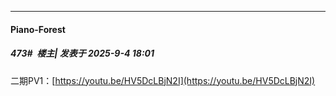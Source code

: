 ﻿
*****

####  Piano-Forest  
##### 473#         楼主| 发表于 2025-9-4 18:01

二期PV1：[https://youtu.be/HV5DcLBjN2I](https://youtu.be/HV5DcLBjN2I)

